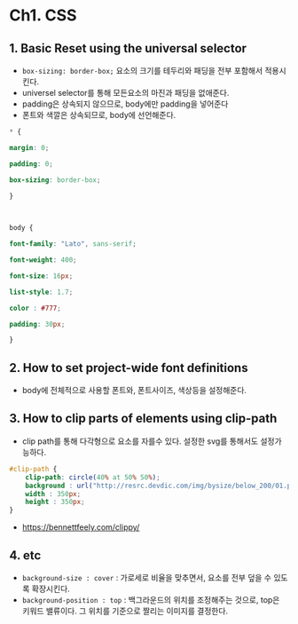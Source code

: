 # Ch1. CSS

## 1. Basic Reset using the universal selector
- `box-sizing: border-box;` 요소의 크기를 테두리와 패딩을 전부 포함해서 적용시킨다.
- universel selector를 통해 모든요소의 마진과 패딩을 없애준다.
- padding은 상속되지 않으므로, body에만 padding을 넣어준다
- 폰트와 색깔은 상속되므로, body에 선언해준다.
```css
* {

margin: 0;

padding: 0;

box-sizing: border-box;

}

  

body {

font-family: "Lato", sans-serif;

font-weight: 400;

font-size: 16px;

list-style: 1.7;

color : #777;

padding: 30px;

}
```
## 2. How to set project-wide font definitions
- body에 전체적으로 사용할 폰트와, 폰트사이즈, 색상등을 설정해준다.

## 3. How to clip parts of elements using clip-path
- clip path를 통해 다각형으로 요소를 자를수 있다. 설정한 svg를 통해서도 설정가능하다.
```css
#clip-path {
    clip-path: circle(40% at 50% 50%);
    background : url("http://resrc.devdic.com/img/bysize/below_200/01.png") center/cover;
    width : 350px;
    height : 350px;
}
```
- https://bennettfeely.com/clippy/


## 4. etc
- `background-size : cover`  : 가로세로 비율을 맞추면서, 요소를 전부 덮을 수 있도록 확장시킨다.
- `background-position : top` : 백그라운드의 위치를 조정해주는 것으로, top은 키워드 밸류이다. 그 위치를 기준으로 짤리는 이미지를 결정한다.